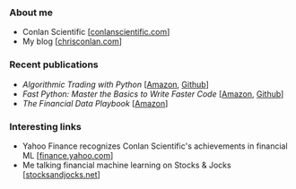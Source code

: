 
### About me

+ Conlan Scientific \[[conlanscientific.com](https://conlanscientific.com/)\]
+ My blog \[[chrisconlan.com](https://chrisconlan.com/blog/)\]

### Recent publications 

+ *Algorithmic Trading with Python* \[[Amazon](https://www.amazon.com/Algorithmic-Trading-Python-Quantitative-Development/dp/B086Y6H6YG/), [Github](https://github.com/chrisconlan/algorithmic-trading-with-python)\]
+ *Fast Python: Master the Basics to Write Faster Code* \[[Amazon](https://www.amazon.com/Fast-Python-Master-Basics-Faster/dp/B089CWQWWC/), [Github](https://github.com/chrisconlan/fast-python)\]
+ *The Financial Data Playbook* \[[Amazon](https://www.amazon.com/Financial-Data-Playbook-Chris-Conlan/dp/B09BYDNSWH/)\]


### Interesting links

+ Yahoo Finance recognizes Conlan Scientific's achievements in financial ML \[[finance.yahoo.com](https://finance.yahoo.com/news/conlan-scientific-named-top-ai-224600809.html)\]
+ Me talking financial machine learning on Stocks & Jocks \[[stocksandjocks.net](https://stocksandjocks.net/show-archives/algo-trading/)\]

